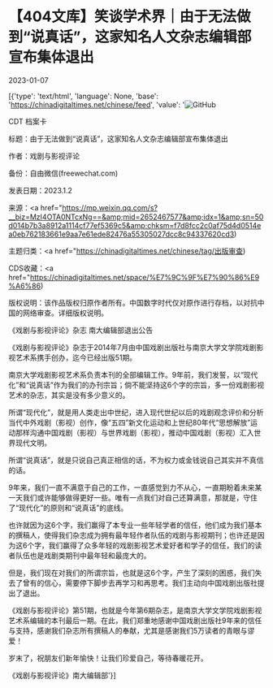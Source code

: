# 【404文库】笑谈学术界｜由于无法做到“说真话”，这家知名人文杂志编辑部宣布集体退出

2023-01-07

[{'type': 'text/html', 'language': None, 'base': 'https://chinadigitaltimes.net/chinese/feed', 'value': '![GitHub](https://chinadigitaltimes.net/chinese/files/2023/01/image-1673053558330.png)



CDT 档案卡

标题：由于无法做到“说真话”，这家知名人文杂志编辑部宣布集体退出

作者：戏剧与影视评论

备份：自由微信(freewechat.com)

发表日期：2023.1.2

来源：<a href="https://mp.weixin.qq.com/s?__biz=MzI4OTA0NTcxNg==&amp;mid=2652467577&amp;idx=1&amp;sn=50d014b7b3a8912a1114cf77ef5369c5&amp;chksm=f7d8fcc2c0af75d4d0514ea0eb762183661e9aa7e61ede82476a55305027dcc8c94337620cd3)

主题归类：<a href="https://chinadigitaltimes.net/chinese/tag/出版审查)

CDS收藏：<a href="https://chinadigitaltimes.net/space/%E7%9C%9F%E7%90%86%E9%A6%86)

版权说明：该作品版权归原作者所有。中国数字时代仅对原作进行存档，以对抗中国的网络审查。详细版权说明。





《戏剧与影视评论》杂志 南大编辑部退出公告

《戏剧与影视评论》杂志于2014年7月由中国戏剧出版社与南京大学文学院戏剧影视艺术系携手创办，迄今已经出版51期。

南京大学戏剧影视艺术系负责本刊的全部编辑工作。9年前，我们发誓，以“现代化”和“说真话”作为我们的办刊宗旨；倘不能坚持这6个字的宗旨，多一份戏剧影视艺术的杂志，其实是没有多少意义的。

所谓“现代化”，就是用人类走出中世纪，进入现代世纪以后的戏剧观念评价和分析当代中外戏剧（影视）创作，像“五四”新文化运动和上世纪80年代“思想解放”运动那样沟通中国戏剧（影视）与世界戏剧（影视），推动中国戏剧（影视）汇入世界现代文明。

所谓“说真话”，就是只说自己真正相信的话，不为权力或金钱说自己其实并不真信的话。

9年来，我们一直不满意于自己的工作，一直感觉到力不从心，一直期盼着未来某一天我们或许能够做得更好一些。唯有一点我们对自己还算满意，那就是，守住了“现代化”的原则和“说真话”的底线。

也许就因为这6个字，我们赢得了本专业一些年轻学者的信任，他们成为我们基本的撰稿人，使得我们杂志成为拥有最年轻作者队伍的戏剧与影视期刊；也许还是因为这6个字，我们赢得了众多年轻的戏剧影视艺术爱好者和学子的信任，我们的读者队伍也是戏剧类期刊中最年轻和最庞大的。

但是，我们现在对我们的所谓宗旨，也就是这6个字，产生了深刻的困惑，我们失去了曾有的信心，需要停下脚步去再学习和再思考。我们主动向中国戏剧出版社提出了退出。

《戏剧与影视评论》第51期，也就是今年第6期杂志，是南京大学文学院戏剧影视艺术系编辑的本刊最后一期。在此，我们郑重地感谢中国戏剧出版社9年来的信任与支持，感谢我们杂志所有撰稿人的奉献，尤其是感谢我们5万读者的青眼与谬爱！

岁末了，祝朋友们新年愉快！让我们珍爱自己，等待春暖花开。

《戏剧与影视评论》南大编辑部'}]